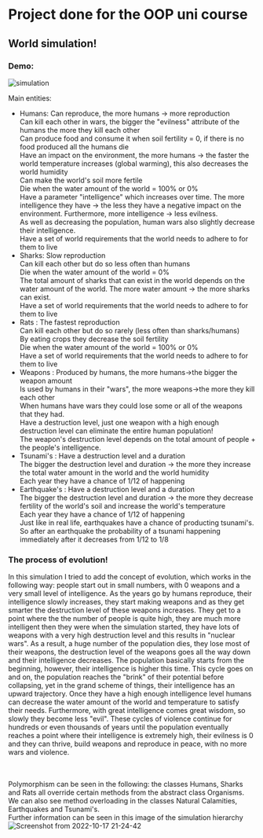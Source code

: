 # Project done for the OOP uni course
## World simulation!
### Demo:
![simulation](https://github.com/botezatumarius/test/assets/130219634/464a336d-5ebb-40f6-af86-6af55f55d1de)

Main entities:
- Humans: Can reproduce, the more humans -> more reproduction<br />
        Can kill each other in wars, the bigger the "evilness" attribute of the humans the more they kill each other<br />
        Can produce food and consume it when soil fertility = 0, if there is no food produced all the humans die<br />
        Have an impact on the environment, the more humans -> the faster the world temperature increases (global warming), this also decreases the world humidity <br />
        Can make the world's soil more fertile<br />
        Die when the water amount of the world = 100% or 0%<br />
        Have a parameter "intelligence" which increases over time. The more intelligence they have -> the less they have a negative impact on the environment.
        Furthermore, more intelligence -> less evilness. <br />
        As well as decreasing the population, human wars also slightly decrease their intelligence. <br />
        Have a set of world requirements that the world needs to adhere to for them to live<br />
- Sharks: Slow reproduction<br />
        Can kill each other but do so less often than humans<br />
        Die when the water amount of the world = 0%<br />
        The total amount of sharks that can exist in the world depends on the water amount of the world. The more water amount -> the more sharks can exist. <br />
        Have a set of world requirements that the world needs to adhere to for them to live<br />
- Rats : The fastest reproduction<br />
        Can kill each other but do so rarely (less often than sharks/humans)<br />
        By eating crops they decrease the soil fertility<br />
        Die when the water amount of the world = 100% or 0%<br />
        Have a set of world requirements that the world needs to adhere to for them to live<br />
- Weapons : Produced by humans, the more humans->the bigger the weapon amount<br />
        Is used by humans in their "wars", the more weapons->the more they kill each other<br />
        When humans have wars they could lose some or all of the weapons that they had. <br />
        Have a destruction level, just one weapon with a high enough destruction level can eliminate the entire human population!<br />
        The weapon's destruction level depends on the total amount of people + the people's intelligence. <br />
- Tsunami's : Have a destruction level and a duration<br />
        The bigger the destruction level and duration -> the more they increase the total water amount in the world and the world humidity <br />
        Each year they have a chance of 1/12 of happening<br />
- Earthquake's : Have a destruction level and a duration<br />
        The bigger the destruction level and duration -> the more they decrease fertility of the world's soil and increase the world's temperature <br />
        Each year they have a chance of 1/12 of happening<br />
        Just like in real life, earthquakes have a chance of producting tsunami's. So after an earthquake the probability of a tsunami happening immediately after it decreases
        from 1/12 to 1/8<br />
        
 ### The process of evolution!
 In this simulation I tried to add the concept of evolution, which works in the following way: people start out in small numbers, with 0 weapons and a very
 small level of intelligence. As the years go by humans reproduce, their intelligence slowly increases, they start making weapons and as they get smarter
 the destruction level of these weapons increases. They get to a point where the the number of people is quite high, they are much more intelligent then
 they were when the simulation started, they have lots of weapons with a very high destruction level and this results in "nuclear wars". As a result, a
 huge number of the population dies, they lose most of their weapons, the destruction level of the weapons goes all the way down and their intelligence
 decreases. The population basically starts from the beginning, however, their intelligence is higher this time. This cycle goes on and on, the population
 reaches the "brink" of their potential before collapsing, yet in the grand scheme of things, their intelligence has an upward trajectory. Once they have
 a high enough intelligence level humans can decrease the water amount of the world and temperature to satisfy their needs. Furthermore, with great
 intelligence comes great wisdom, so slowly they become less "evil". These cycles of violence continue for hundreds or even thousands of years until
 the population eventually reaches a point where their intelligence is extremely high, their evilness is 0 and they can thrive, build weapons and reproduce
 in peace, with no more wars and violence. <br /> <br /> <br />
  
  Polymorphism can be seen in the following: the classes Humans, Sharks and Rats all override certain methods from the abstract class Organisms. We can 
  also see method overloading in the classes Natural Calamities, Earthquakes and Tsunami's. <br />
  Further information can be seen in this image of the simulation hierarchy
  ![Screenshot from 2022-10-17 21-24-42](https://user-images.githubusercontent.com/113375838/196381757-185e79b6-c5b9-4c17-96c1-74c2ec44eb1b.png)
